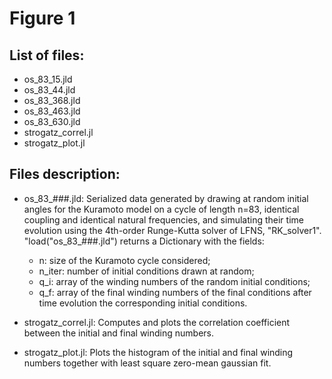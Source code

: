 # Figure 1

## List of files:
* os_83_15.jld
* os_83_44.jld
* os_83_368.jld
* os_83_463.jld
* os_83_630.jld
* strogatz_correl.jl
* strogatz_plot.jl

## Files description:
* os_83_###.jld: Serialized data generated by drawing at random initial angles for the Kuramoto model on a cycle of length n=83, identical coupling and identical natural frequencies, and simulating their time evolution using the 4th-order Runge-Kutta solver of LFNS, "RK_solver1". "load("os_83_###.jld") returns a Dictionary with the fields: 
	* n: size of the Kuramoto cycle considered;
	* n_iter: number of initial conditions drawn at random;
	* q_i: array of the winding numbers of the random initial conditions;
	* q_f: array of the final winding numbers of the final conditions after time evolution the corresponding initial conditions.
	
* strogatz_correl.jl: Computes and plots the correlation coefficient between the initial and final winding numbers.
	
* strogatz_plot.jl: Plots the histogram of the initial and final winding numbers together with least square zero-mean gaussian fit.

